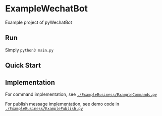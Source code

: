 # ExampleWechatBot
Example project of pyWechatBot

## Run
Simply `python3 main.py`

## Quick Start


## Implementation
For command implementation, see [`./ExampleBusiness/ExampleCommands.py`](./ExampleBusiness/ExampleCommands.py)

For publish message implementation, see demo code in [`./ExampleBusiness/ExamplePublish.py`](./ExampleBusiness/ExamplePublish.py)

